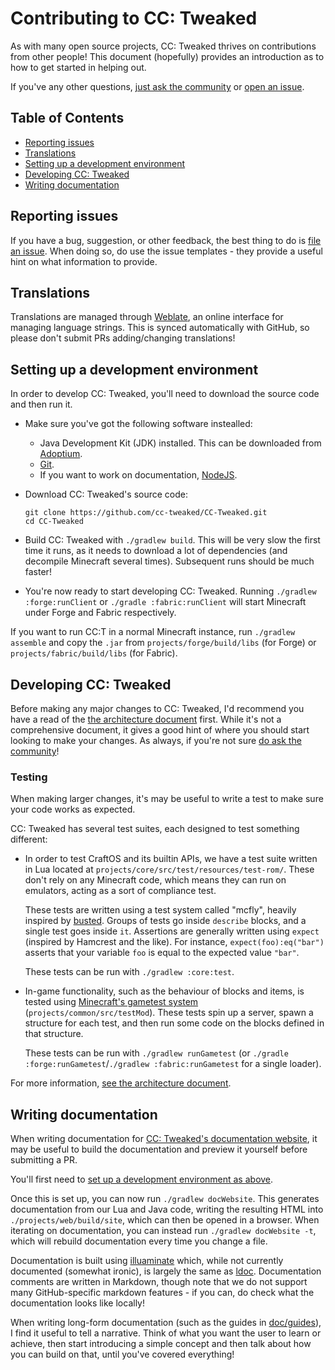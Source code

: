# Contributing to CC: Tweaked
As with many open source projects, CC: Tweaked thrives on contributions from other people! This document (hopefully)
provides an introduction as to how to get started in helping out.

If you've any other questions, [just ask the community][community] or [open an issue][new-issue].

## Table of Contents
 - [Reporting issues](#reporting-issues)
 - [Translations](#translations)
 - [Setting up a development environment](#setting-up-a-development-environment)
 - [Developing CC: Tweaked](#developing-cc-tweaked)
 - [Writing documentation](#writing-documentation)

## Reporting issues
If you have a bug, suggestion, or other feedback, the best thing to do is [file an issue][new-issue]. When doing so, do
use the issue templates - they provide a useful hint on what information to provide.

## Translations
Translations are managed through [Weblate], an online interface for managing language strings. This is synced
automatically with GitHub, so please don't submit PRs adding/changing translations!

## Setting up a development environment
In order to develop CC: Tweaked, you'll need to download the source code and then run it.

 - Make sure you've got the following software instealled:
   - Java Development Kit (JDK) installed. This can be downloaded from [Adoptium].
   - [Git](https://git-scm.com/).
   - If you want to work on documentation, [NodeJS][node].

 - Download CC: Tweaked's source code:
   ```
   git clone https://github.com/cc-tweaked/CC-Tweaked.git
   cd CC-Tweaked
   ```

 - Build CC: Tweaked with `./gradlew build`. This will be very slow the first time it runs, as it needs to download a
   lot of dependencies (and decompile Minecraft several times). Subsequent runs should be much faster!

 - You're now ready to start developing CC: Tweaked. Running `./gradlew :forge:runClient` or
   `./gradle :fabric:runClient` will start Minecraft under Forge and Fabric respectively.

If you want to run CC:T in a normal Minecraft instance, run `./gradlew assemble` and copy the `.jar` from
`projects/forge/build/libs` (for Forge) or `projects/fabric/build/libs` (for Fabric).

## Developing CC: Tweaked
Before making any major changes to CC: Tweaked, I'd recommend you have a read of the [the architecture
document][architecture] first. While it's not a comprehensive document, it gives a good hint of where you should start
looking to make your changes. As always, if you're not sure [do ask the community][community]!

### Testing
When making larger changes, it's may be useful to write a test to make sure your code works as expected.

CC: Tweaked has several test suites, each designed to test something different:

 - In order to test CraftOS and its builtin APIs, we have a test suite written in Lua located at
   `projects/core/src/test/resources/test-rom/`. These don't rely on any Minecraft code, which means they can run on
   emulators, acting as a sort of compliance test.

   These tests are written using a test system called "mcfly", heavily inspired by [busted]. Groups of tests go inside
   `describe` blocks, and a single test goes inside `it`. Assertions are generally written using `expect` (inspired by
   Hamcrest and the like). For instance, `expect(foo):eq("bar")` asserts that your variable `foo` is equal to the
   expected value `"bar"`.

   These tests can be run with `./gradlew :core:test`.

 - In-game functionality, such as the behaviour of blocks and items, is tested using [Minecraft's gametest
   system][mc-test] (`projects/common/src/testMod`). These tests spin up a server, spawn a structure for each test, and
   then run some code on the blocks defined in that structure.

   These tests can be run with `./gradlew runGametest` (or `./gradle :forge:runGametest`/`./gradlew :fabric:runGametest`
   for a single loader).

For more information, [see the architecture document][architecture].

## Writing documentation
When writing documentation for [CC: Tweaked's documentation website][docs], it may be useful to build the documentation
and preview it yourself before submitting a PR.

You'll first need to [set up a development environment as above](#setting-up-a-development-environment).

Once this is set up, you can now run `./gradlew docWebsite`. This generates documentation from our Lua and Java code,
writing the resulting HTML into `./projects/web/build/site`, which can then be opened in a browser. When iterating on
documentation, you can instead run `./gradlew docWebsite -t`, which will rebuild documentation every time you change a
file.

Documentation is built using [illuaminate] which, while not currently documented (somewhat ironic), is largely the same
as [ldoc][ldoc]. Documentation comments are written in Markdown, though note that we do not support many GitHub-specific
markdown features - if you can, do check what the documentation looks like locally!

When writing long-form documentation (such as the guides in [doc/guides](doc/guides)), I find it useful to tell a
narrative. Think of what you want the user to learn or achieve, then start introducing a simple concept and then talk
about how you can build on that, until you've covered everything!

[new-issue]: https://github.com/cc-tweaked/CC-Tweaked/issues/new/choose "Create a new issue"
[community]: README.md#community "Get in touch with the community."
[Adoptium]: https://adoptium.net/temurin/releases?version=17 "Download OpenJDK 17"
[checkstyle]: https://checkstyle.org/
[illuaminate]: https://github.com/SquidDev/illuaminate/ "Illuaminate on GitHub"
[weblate]: https://i18n.tweaked.cc/projects/cc-tweaked/minecraft/ "CC: Tweaked weblate instance"
[docs]: https://tweaked.cc/ "CC: Tweaked documentation"
[ldoc]: http://stevedonovan.github.io/ldoc/ "ldoc, a Lua documentation generator."
[mc-test]: https://www.youtube.com/watch?v=vXaWOJTCYNg
[busted]: https://github.com/Olivine-Labs/busted "busted: Elegant Lua unit testing."
[node]: https://nodejs.org/en/ "Node.js"
[architecture]: projects/ARCHITECTURE.md
